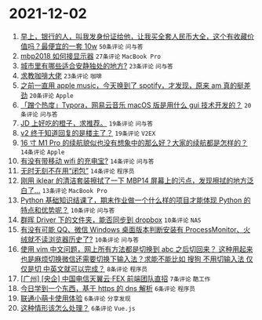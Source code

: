 # 2021-12-02

1. [早上，银行的人，叫我发身份证给他，让我买全套人民币大全，这个有收藏价值吗？最便宜的一套 10w](https://www.v2ex.com/t/819446) `50条评论` `问与答`
1. [mbp2018 如何接显示器](https://www.v2ex.com/t/819441) `27条评论` `MacBook Pro`
1. [城市里有哪些适合安静独处的地方?](https://www.v2ex.com/t/819455) `23条评论` `问与答`
1. [求教咖啡大佬](https://www.v2ex.com/t/819449) `23条评论` `咖啡`
1. [之前一直用 apple music，今天换到了 spotify，才发现，原来 am 真的挺差劲](https://www.v2ex.com/t/819457) `20条评论` `Apple`
1. [「蹭个热度」Typora，网易云音乐 macOS 版是用什么 gui 技术开发的？](https://www.v2ex.com/t/819452) `20条评论` `问与答`
1. [JD 上好吃的橙子，求推荐。](https://www.v2ex.com/t/819470) `19条评论` `问与答`
1. [v2 终于知道回复的是楼主了？](https://www.v2ex.com/t/819460) `19条评论` `V2EX`
1. [16 寸 M1 Pro 的续航貌似也没有想象中的那么好？大家的续航都是怎样的？](https://www.v2ex.com/t/819463) `14条评论` `Apple`
1. [有没有带移动 wifi 的充电宝?](https://www.v2ex.com/t/819451) `14条评论` `问与答`
1. [无时无刻不在用“闭包”](https://www.v2ex.com/t/819440) `14条评论` `程序员`
1. [刚用 iklear 的清洁套装擦拭了一下 MBP14 屏幕上的污点，发现擦拭的地方泛白了…](https://www.v2ex.com/t/819450) `13条评论` `MacBook Pro`
1. [Python 基础知识结课了，期末作业做一个什么样的项目才能体现 Python 的特点和优势呢？](https://www.v2ex.com/t/819459) `10条评论` `问与答`
1. [群晖 Driver 下的文件夹，能否同步到 dropbox](https://www.v2ex.com/t/819458) `10条评论` `NAS`
1. [有没有可能 QQ、微信 Windows 桌面版本判断安装有 ProcessMonitor、火绒就不读浏览器历史了?](https://www.v2ex.com/t/819442) `10条评论` `问与答`
1. [使用 vim 中文问题，网上所有方法都是切换到 abc 之后切回来？ 这种用起来也是麻烦切换微信还需要切换下输入法？求能不能比如 搜狗 不用切输入法 仅仅是切 中英文就可以完成？](https://www.v2ex.com/t/819461) `8条评论` `程序员`
1. [[广州] [央企] 中国电信天翼云·FEX 前端团队直招](https://www.v2ex.com/t/819472) `7条评论` `酷工作`
1. [今日学到一个东西，基于 https 的 dns 解析](https://www.v2ex.com/t/819489) `6条评论` `程序员`
1. [联通小萌卡使用体验](https://www.v2ex.com/t/819479) `6条评论` `分享发现`
1. [这种情形该怎么处理？](https://www.v2ex.com/t/819465) `6条评论` `Vue.js`
